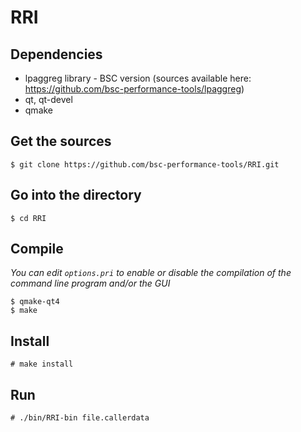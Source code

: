 # RRI

## Dependencies

- lpaggreg library - BSC version (sources available here: https://github.com/bsc-performance-tools/lpaggreg)
- qt, qt-devel
- qmake

## Get the sources

    $ git clone https://github.com/bsc-performance-tools/RRI.git

## Go into the directory

    $ cd RRI

## Compile

*You can edit `options.pri` to enable or disable the compilation of the command line program and/or the GUI*

    $ qmake-qt4
    $ make

## Install

    # make install

## Run

    # ./bin/RRI-bin file.callerdata
